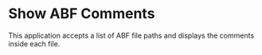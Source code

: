 # Show ABF Comments

This application accepts a list of ABF file paths and displays the comments inside each file.